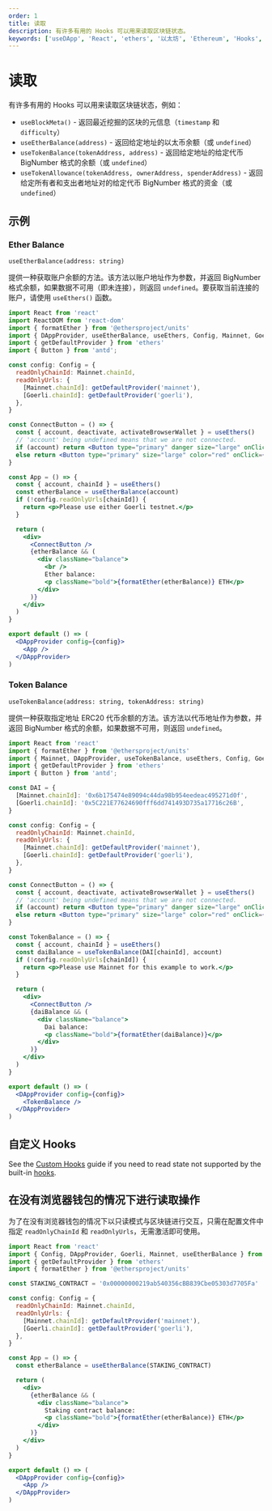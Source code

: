 ```yaml
---
order: 1
title: 读取
description: 有许多有用的 Hooks 可以用来读取区块链状态。
keywords: ['useDApp', 'React', 'ethers', '以太坊', 'Ethereum', 'Hooks', 'DApp']
---
```


# 读取

有许多有用的 Hooks 可以用来读取区块链状态，例如：

- `useBlockMeta()` - 返回最近挖掘的区块的元信息（`timestamp` 和 `difficulty`）
- `useEtherBalance(address)` - 返回给定地址的以太币余额（或 `undefined`）
- `useTokenBalance(tokenAddress, address)` - 返回给定地址的给定代币 BigNumber 格式的余额（或 `undefined`）
- `useTokenAllowance(tokenAddress, ownerAddress, spenderAddress)` - 返回给定所有者和支出者地址对的给定代币 BigNumber 格式的资金（或 `undefined`）

## 示例

### Ether Balance

`useEtherBalance(address: string)`

提供一种获取账户余额的方法。该方法以账户地址作为参数，并返回 BigNumber 格式余额，如果数据不可用（即未连接），则返回 `undefined`。要获取当前连接的账户，请使用 `useEthers()` 函数。

```jsx
import React from 'react'
import ReactDOM from 'react-dom'
import { formatEther } from '@ethersproject/units'
import { DAppProvider, useEtherBalance, useEthers, Config, Mainnet, Goerli } from '@usedapp/core'
import { getDefaultProvider } from 'ethers'
import { Button } from 'antd';

const config: Config = {
  readOnlyChainId: Mainnet.chainId,
  readOnlyUrls: {
    [Mainnet.chainId]: getDefaultProvider('mainnet'),
    [Goerli.chainId]: getDefaultProvider('goerli'),
  },
}

const ConnectButton = () => {
  const { account, deactivate, activateBrowserWallet } = useEthers()
  // 'account' being undefined means that we are not connected.
  if (account) return <Button type="primary" danger size="large" onClick={() => deactivate()}>Disconnect</Button>
  else return <Button type="primary" size="large" color="red" onClick={() => activateBrowserWallet()}>Connect</Button>
}

const App = () => {
  const { account, chainId } = useEthers()
  const etherBalance = useEtherBalance(account)
  if (!config.readOnlyUrls[chainId]) {
    return <p>Please use either Goerli testnet.</p>
  }

  return (
    <div>
      <ConnectButton />
      {etherBalance && (
        <div className="balance">
          <br />
          Ether balance:
          <p className="bold">{formatEther(etherBalance)} ETH</p>
        </div>
      )}
    </div>
  )
}

export default () => (
  <DAppProvider config={config}>
    <App />
  </DAppProvider>
)
```

### Token Balance

`useTokenBalance(address: string, tokenAddress: string)`

提供一种获取指定地址 ERC20 代币余额的方法。该方法以代币地址作为参数，并返回 BigNumber 格式的余额，如果数据不可用，则返回 `undefined`。

```jsx
import React from 'react'
import { formatEther } from '@ethersproject/units'
import { Mainnet, DAppProvider, useTokenBalance, useEthers, Config, Goerli } from '@usedapp/core'
import { getDefaultProvider } from 'ethers'
import { Button } from 'antd';

const DAI = {
  [Mainnet.chainId]: '0x6b175474e89094c44da98b954eedeac495271d0f',
  [Goerli.chainId]: '0x5C221E77624690fff6dd741493D735a17716c26B',
}

const config: Config = {
  readOnlyChainId: Mainnet.chainId,
  readOnlyUrls: {
    [Mainnet.chainId]: getDefaultProvider('mainnet'),
    [Goerli.chainId]: getDefaultProvider('goerli'),
  },
}

const ConnectButton = () => {
  const { account, deactivate, activateBrowserWallet } = useEthers()
  // 'account' being undefined means that we are not connected.
  if (account) return <Button type="primary" danger size="large" onClick={() => deactivate()}>Disconnect</Button>
  else return <Button type="primary" size="large" color="red" onClick={() => activateBrowserWallet()}>Connect</Button>
}

const TokenBalance = () => {
  const { account, chainId } = useEthers()
  const daiBalance = useTokenBalance(DAI[chainId], account)
  if (!config.readOnlyUrls[chainId]) {
    return <p>Please use Mainnet for this example to work.</p>
  }

  return (
    <div>
      <ConnectButton />
      {daiBalance && (
        <div className="balance">
          Dai balance:
          <p className="bold">{formatEther(daiBalance)}</p>
        </div>
      )}
    </div>
  )
}

export default () => (
  <DAppProvider config={config}>
    <TokenBalance />
  </DAppProvider>
)
```

## 自定义 Hooks

See the [Custom Hooks](https://usedapp-docs.netlify.app/docs/Guides/Reading/Custom%20Hooks) guide if you need to read state not supported by the built-in [hooks](https://usedapp-docs.netlify.app/docs/API%20Reference/Hooks).

## 在没有浏览器钱包的情况下进行读取操作

为了在没有浏览器钱包的情况下以只读模式与区块链进行交互，只需在配置文件中指定 `readOnlyChainId` 和 `readOnlyUrls`，无需激活即可使用。

```jsx
import React from 'react'
import { Config, DAppProvider, Goerli, Mainnet, useEtherBalance } from '@usedapp/core'
import { getDefaultProvider } from 'ethers'
import { formatEther } from '@ethersproject/units'

const STAKING_CONTRACT = '0x00000000219ab540356cBB839Cbe05303d7705Fa'

const config: Config = {
  readOnlyChainId: Mainnet.chainId,
  readOnlyUrls: {
    [Mainnet.chainId]: getDefaultProvider('mainnet'),
    [Goerli.chainId]: getDefaultProvider('goerli'),
  },
}

const App = () => {
  const etherBalance = useEtherBalance(STAKING_CONTRACT)

  return (
    <div>
      {etherBalance && (
        <div className="balance">
          Staking contract balance:
          <p className="bold">{formatEther(etherBalance)} ETH</p>
        </div>
      )}
    </div>
  )
}

export default () => (
  <DAppProvider config={config}>
    <App />
  </DAppProvider>
)
```
